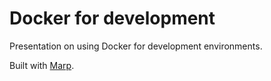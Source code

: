 # Docker for development

Presentation on using Docker for development environments.

Built with [Marp](https://marp.app/).
